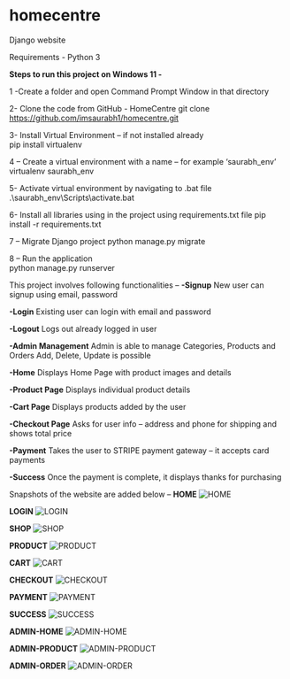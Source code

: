 # homecentre
Django website

Requirements - Python 3

**Steps to run this project on Windows 11 -**

1 -Create a folder and open Command Prompt Window in that directory

2- Clone the code from GitHub - HomeCentre
git clone https://github.com/imsaurabh1/homecentre.git

3- Install Virtual Environment – if not installed already  
pip install virtualenv

4 – Create a virtual environment with a name – for example ‘saurabh_env’
virtualenv saurabh_env

5- Activate virtual environment by navigating to .bat file 
.\saurabh_env\Scripts\activate.bat

6- Install all libraries using in the project using requirements.txt file
pip install -r requirements.txt

7 – Migrate Django project
python manage.py migrate

8 – Run the application  
python manage.py runserver


This project involves following functionalities – 
**-Signup** 
New user can signup using email, password

**-Login**
Existing user can login with email and password

**-Logout**
Logs out already logged in user

**-Admin Management**
Admin is able to manage Categories, Products and Orders 
Add, Delete, Update is possible 

**-Home** 
Displays Home Page with product images and details

**-Product Page**
Displays individual product details

**-Cart Page**
Displays products added by the user

**-Checkout Page**
Asks for user info – address and phone for shipping and shows total price 

**-Payment**
Takes the user to STRIPE payment gateway – it accepts card payments

**-Success**
Once the payment is complete, it displays thanks for purchasing


Snapshots of the website are added below – 
**HOME**
![HOME](/media/snaps/home.jpg)

**LOGIN**
![LOGIN](/media/snaps/login.jpg)

**SHOP**
![SHOP](/media/snaps/shop.jpg)

**PRODUCT**
![PRODUCT](/media/snaps/product.jpg)

**CART**
![CART](/media/snaps/cart.jpg)

**CHECKOUT**
![CHECKOUT](/media/snaps/checkout.jpg)

**PAYMENT**
![PAYMENT](/media/snaps/payment.jpg)

**SUCCESS**
![SUCCESS](/media/snaps/success.jpg)

**ADMIN-HOME**
![ADMIN-HOME](/media/snaps/admin-home.jpg)

**ADMIN-PRODUCT**
![ADMIN-PRODUCT](/media/snaps/admin-product.jpg)

**ADMIN-ORDER**
![ADMIN-ORDER](/media/snaps/admin-order.jpg)

